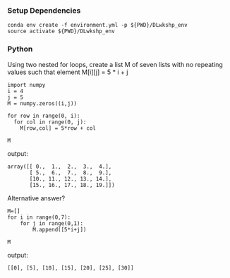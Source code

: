 ### Setup Dependencies

```
conda env create -f environment.yml -p ${PWD}/DLwkshp_env
source activate ${PWD}/DLwkshp_env
```

### Python

Using two nested for loops, create a list M of seven lists with no repeating values such that element M[i][j] = 5 * i + j

```
import numpy 
i = 4
j = 5
M = numpy.zeros((i,j))

for row in range(0, i):
  for col in range(0, j):
    M[row,col] = 5*row + col

M
```

output:

```
array([[ 0.,  1.,  2.,  3.,  4.],
       [ 5.,  6.,  7.,  8.,  9.],
       [10., 11., 12., 13., 14.],
       [15., 16., 17., 18., 19.]])
```

Alternative answer?

```
M=[]
for i in range(0,7):
    for j in range(0,1):
        M.append([5*i+j])

M
```

output:

```
[[0], [5], [10], [15], [20], [25], [30]]
```

